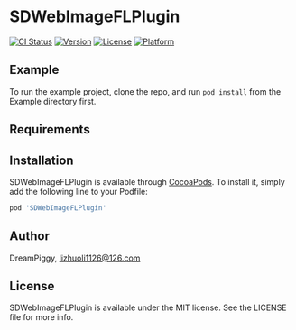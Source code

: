 # SDWebImageFLPlugin

[![CI Status](https://img.shields.io/travis/DreamPiggy/SDWebImageFLPlugin.svg?style=flat)](https://travis-ci.org/DreamPiggy/SDWebImageFLPlugin)
[![Version](https://img.shields.io/cocoapods/v/SDWebImageFLPlugin.svg?style=flat)](https://cocoapods.org/pods/SDWebImageFLPlugin)
[![License](https://img.shields.io/cocoapods/l/SDWebImageFLPlugin.svg?style=flat)](https://cocoapods.org/pods/SDWebImageFLPlugin)
[![Platform](https://img.shields.io/cocoapods/p/SDWebImageFLPlugin.svg?style=flat)](https://cocoapods.org/pods/SDWebImageFLPlugin)

## Example

To run the example project, clone the repo, and run `pod install` from the Example directory first.

## Requirements

## Installation

SDWebImageFLPlugin is available through [CocoaPods](https://cocoapods.org). To install
it, simply add the following line to your Podfile:

```ruby
pod 'SDWebImageFLPlugin'
```

## Author

DreamPiggy, lizhuoli1126@126.com

## License

SDWebImageFLPlugin is available under the MIT license. See the LICENSE file for more info.
